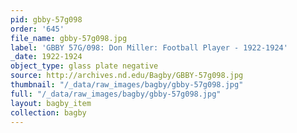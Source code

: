 ```yaml
---
pid: gbby-57g098
order: '645'
file_name: gbby-57g098.jpg
label: 'GBBY 57G/098: Don Miller: Football Player - 1922-1924'
_date: 1922-1924
object_type: glass plate negative
source: http://archives.nd.edu/Bagby/GBBY-57g098.jpg
thumbnail: "/_data/raw_images/bagby/gbby-57g098.jpg"
full: "/_data/raw_images/bagby/gbby-57g098.jpg"
layout: bagby_item
collection: bagby
---
```

